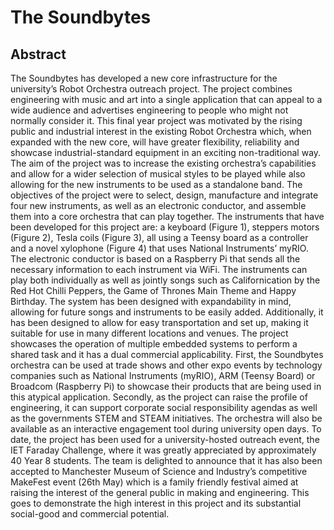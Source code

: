 
# The Soundbytes

## Abstract
The Soundbytes has developed a new core infrastructure for the university’s Robot Orchestra outreach project. The project combines engineering with music and art into a single application that can appeal to a wide audience and advertises engineering to people who might not normally consider it. This final year project was motivated by the rising public and industrial interest in the existing Robot Orchestra which, when expanded with the new core, will have greater flexibility, reliability and showcase industrial-standard equipment in an exciting non-traditional way.
The aim of the project was to increase the existing orchestra’s capabilities and allow for a wider selection of musical styles to be played while also allowing for the new instruments to be used as a standalone band. The objectives of the project were to select, design, manufacture and integrate four new instruments, as well as an electronic conductor, and assemble them into a core orchestra that can play together. The instruments that have been developed for this project are: a keyboard (Figure 1), steppers motors (Figure 2), Tesla coils (Figure 3),  all using a Teensy board as a controller and a novel xylophone (Figure 4) that uses National Instruments’ myRIO. The electronic conductor is based on a Raspberry Pi that sends all the necessary information to each instrument via WiFi. The instruments can play both individually as well as jointly songs such as Californication by the Red Hot Chilli Peppers, the Game of Thrones Main Theme and Happy Birthday. The system has been designed with expandability in mind, allowing for future songs and instruments to be easily added. Additionally, it has been designed to allow for easy transportation and set up, making it suitable for use in many different locations and venues.
The project showcases the operation of multiple embedded systems to perform a shared task and it has a dual commercial applicability. First, the Soundbytes orchestra can be used at trade shows and other expo events by technology companies such as National Instruments (myRIO), ARM (Teensy Board) or Broadcom (Raspberry Pi) to showcase their products that are being used in this atypical application.  Secondly, as the project can raise the profile of engineering, it can support corporate social responsibility agendas as well as the governments STEM and STEAM initiatives. The orchestra will also be available as an interactive engagement tool during university open days. To date, the project has been used for a university-hosted outreach event, the IET Faraday Challenge, where it was greatly appreciated by approximately 40 Year 8 students. The team is delighted to announce that it has also been accepted to Manchester Museum of Science and Industry’s competitive MakeFest event (26th May) which is a family friendly festival aimed at raising the interest of the general public in making and engineering. This goes to demonstrate the high interest in this project and its substantial social-good and commercial potential. 


 
  
   
   
   
   
  
  
   
   
   
   
  
 
 
